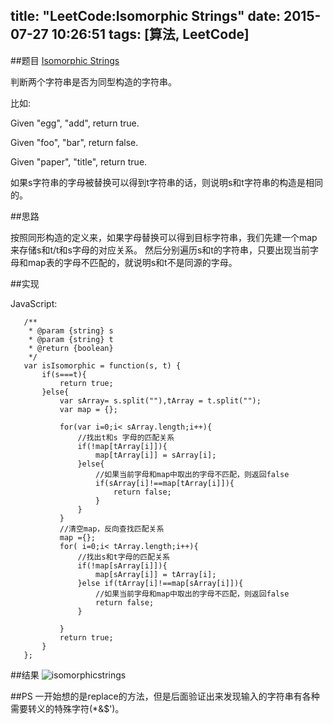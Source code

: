 title: "LeetCode:Isomorphic Strings"
date: 2015-07-27 10:26:51
tags: [算法, LeetCode]
---

##题目
[Isomorphic Strings](https://leetcode.com/problems/isomorphic-strings/)

判断两个字符串是否为同型构造的字符串。

比如:

Given "egg", "add", return true.

Given "foo", "bar", return false.

Given "paper", "title", return true.

如果s字符串的字母被替换可以得到t字符串的话，则说明s和t字符串的构造是相同的。

##思路

按照同形构造的定义来，如果字母替换可以得到目标字符串，我们先建一个map来存储s和t/t和s字母的对应关系。
然后分别遍历s和t的字符串，只要出现当前字母和map表的字母不匹配的，就说明s和t不是同源的字母。

##实现

JavaScript:

       /**
        * @param {string} s
        * @param {string} t
        * @return {boolean}
        */
       var isIsomorphic = function(s, t) {
           if(s===t){
               return true;
           }else{
               var sArray= s.split(""),tArray = t.split("");
               var map = {};
       
               for(var i=0;i< sArray.length;i++){
                   //找出t和s 字母的匹配关系
                   if(!map[tArray[i]]){
                       map[tArray[i]] = sArray[i];
                   }else{
                       //如果当前字母和map中取出的字母不匹配，则返回false
                       if(sArray[i]!==map[tArray[i]]){
                           return false;
                       }
                   }
               }
               //清空map，反向查找匹配关系
               map ={};
               for( i=0;i< tArray.length;i++){
                   //找出s和t字母的匹配关系
                   if(!map[sArray[i]]){
                       map[sArray[i]] = tArray[i];
                   }else if(tArray[i]!==map[sArray[i]]){
                       //如果当前字母和map中取出的字母不匹配，则返回false
                       return false;
                   }
       
               }
               return true;
           }
       };
       
##结果
![isomorphicstrings](/images/isomorphicstring.png)


##PS
一开始想的是replace的方法，但是后面验证出来发现输入的字符串有各种需要转义的特殊字符(\*&$')。